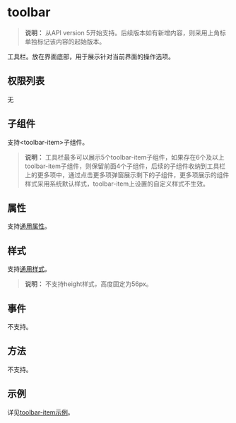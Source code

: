 # toolbar

>  **说明：**
> 从API version 5开始支持。后续版本如有新增内容，则采用上角标单独标记该内容的起始版本。

工具栏。放在界面底部，用于展示针对当前界面的操作选项。


## 权限列表

无


## 子组件

支持&lt;toolbar-item&gt;子组件。

>  **说明：**
> 工具栏最多可以展示5个toolbar-item子组件，如果存在6个及以上toolbar-item子组件，则保留前面4个子组件，后续的子组件收纳到工具栏上的更多项中，通过点击更多项弹窗展示剩下的子组件，更多项展示的组件样式采用系统默认样式，toolbar-item上设置的自定义样式不生效。


## 属性

支持[通用属性](js-components-common-attributes.md)。


## 样式

支持[通用样式](js-components-common-styles.md)。

>  **说明：**
> 不支持height样式，高度固定为56px。


## 事件

不支持。


## 方法

不支持。


## 示例

详见[toolbar-item示例](js-components-basic-toolbar-item.md)。
